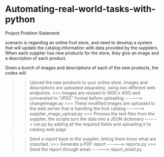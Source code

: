 # Automating-real-world-tasks-with-python

Project Problem Statement

scenario is regarding an online fruit store, and need to develop a system that will update the catalog information with data provided by the suppliers. When each supplier has new products for the store, they give an image and a description of each product.

Given a bunch of images and descriptions of each of the new products, the codes will:

>> Upload the new products to your online store. Images and descriptions are uploaded separately, using two different web endpoints.
        >>> Images are resized to (600 x 400) and convereted to "JPEG" format before uploading          ------> changeimage.py
        >>> These modified images are uploaded to the web server that is handling the fruit catalog     ------> supplier_image_upload.py
        >>> Process the text files from the supplier, the scripts turn the data into a JSON dictionary  ------> run.py
            by adding all the required fields and uploading it to catalog web page
        
>> Send a report back to the supplier, letting them know what are imported.
        >>> Generate a PDF report           ------> reports.py
        >>> Send the report through email   ------> report_email.py
